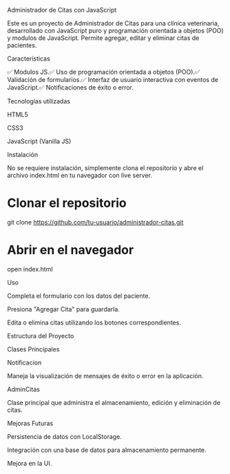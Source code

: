 Administrador de Citas con JavaScript

Este es un proyecto de Administrador de Citas para una clínica veterinaria, desarrollado con JavaScript puro y programación orientada a objetos (POO) y modulos de JavaScript. Permite agregar, editar y eliminar citas de pacientes.

Características

✅ Modulos JS.✅ Uso de programación orientada a objetos (POO).✅ Validación de formularios.✅ Interfaz de usuario interactiva con eventos de JavaScript.✅ Notificaciones de éxito o error.

Tecnologías utilizadas

HTML5

CSS3

JavaScript (Vanilla JS)

Instalación

No se requiere instalación, simplemente clona el repositorio y abre el archivo index.html en tu navegador con live server.

# Clonar el repositorio
git clone https://github.com/tu-usuario/administrador-citas.git

# Abrir en el navegador
open index.html

Uso

Completa el formulario con los datos del paciente.

Presiona "Agregar Cita" para guardarla.

Edita o elimina citas utilizando los botones correspondientes.

Estructura del Proyecto

Clases Principales

Notificacion

Maneja la visualización de mensajes de éxito o error en la aplicación.

AdminCitas

Clase principal que administra el almacenamiento, edición y eliminación de citas.

Mejoras Futuras

Persistencia de datos con LocalStorage.

Integración con una base de datos para almacenamiento permanente.

Mejora en la UI.